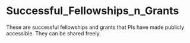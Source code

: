 # Successful_Fellowships_n_Grants
These are successful fellowships and grants that PIs have made publicly accessible. They can be shared freely.
